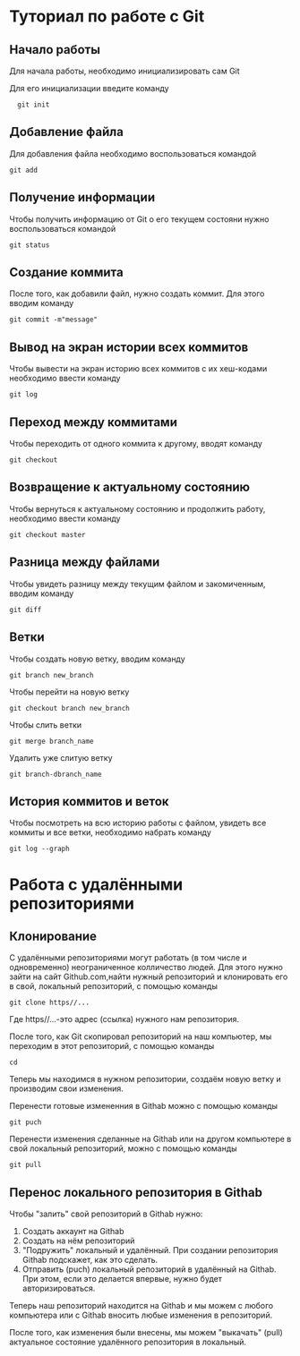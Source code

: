 # Туториал по работе с Git

## Начало работы

Для начала работы, необходимо инициализировать сам Git

Для его инициализации введите команду 

```
  git init
```

## Добавление файла

Для добавления файла необходимо воспользоваться командой

```
git add
```

## Получение информации

Чтобы получить информацию от Git о его текущем состояни нужно воспользоваться командой

```
git status
```

## Создание коммита

После того, как добавили файл, нужно создать коммит. Для этого вводим команду

```
git commit -m"message"
```

## Вывод на экран истории всех коммитов

Чтобы вывести на экран историю всех коммитов с их хеш-кодами необходимо ввести команду

```
git log
```

## Переход между коммитами

Чтобы переходить от одного коммита к другому, вводят команду

```
git checkout
```

## Возвращение к актуальному состоянию

Чтобы вернуться к актуальному состоянию и продолжить работу, необходимо ввести команду


```
git checkout master
```

## Разница между файлами

Чтобы увидеть разницу между текущим файлом и закомиченным, вводим команду


```
git diff
```

## Ветки

Чтобы создать новую ветку, вводим команду


```
git branch new_branch
```


Чтобы перейти на новую ветку


```
git checkout branch new_branch
```

Чтобы слить ветки

```
git merge branch_name
```

Удалить уже слитую ветку

```
git branch-dbranch_name
```

## История коммитов и веток

Чтобы посмотреть на всю историю работы с файлом, увидеть все  
коммиты и все ветки, необходимо набрать команду

```
git log --graph
```

# Работа с удалёнными репозиториями

## Клонирование

С удалёнными репозиториями могут работать (в том числе и одновременно) неограниченное колличество людей. Для этого нужно зайти на сайт Github.com,найти нужный репозиторий и клонировать его в свой, локальный репозиторий, с помощью команды 

```
git clone https//...
```

Где  https//...-это адрес (ссылка) нужного нам репозитория.

После того, как Git скопировал репозиторий на наш компьютер, мы переходим в этот репозиторий, с помощью команды

```
cd
```

Теперь мы находимся в нужном репозитории, создаём новую ветку и производим свои изменения.

Перенести готовые измененния в Githab можно с помощью команды

```
git puch
```

Перенести изменения сделанные на Githab или на другом компьютере в свой локальный репозиторий, можно с помощью команды

```
git pull
```

## Перенос локального репозитория в Githab

Чтобы "залить" свой репозиторий в Githab нужно:

1. Создать аккаунт на Githab
2. Создать на нём репозиторий
3. "Подружить"  локальный и удалённый. При создании репозитория Githab подскажет, как это сделать.
4. Отправить (puch) локальный репозиторий в удалённый на Githab. При этом, если это делается впервые, нужно будет авторизироваться.

Теперь наш репозиторий находится на  Githab и мы можем с любого компьютера или c Githab вносить любые изменения в репозиторий.

После того, как изменения были внесены, мы можем "выкачать" (pull) актуальное состояние удалённого репозитория в локальный. 






